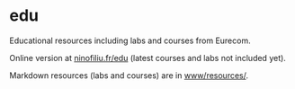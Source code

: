# edu

Educational resources including labs and courses from Eurecom.

Online version at [ninofiliu.fr/edu](http://ninofiliu.fr/edu/) (latest courses and labs not included yet).

Markdown resources (labs and courses) are in [www/resources/](../master/www/resources).
